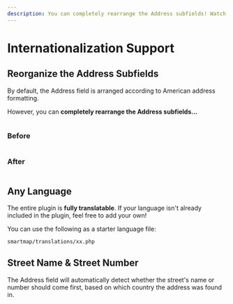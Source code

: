 ```yaml
---
description: You can completely rearrange the Address subfields! Watch the animated GIF for a brief demonstration.
---
```


# Internationalization Support

## Reorganize the Address Subfields

By default, the Address field is arranged according to American address formatting.

However, you can **completely rearrange the Address subfields...**

<img :src="$withBase('/images/custom-address-field.gif')" class="dropshadow" alt="">

### Before

<img :src="$withBase('/images/before.png')" class="dropshadow" alt="">

### After

<img :src="$withBase('/images/after.png')" class="dropshadow" alt="">

## Any Language

The entire plugin is **fully translatable**. If your language isn't already included in the plugin, feel free to add your own!

You can use the following as a starter language file:

```
smartmap/translations/xx.php
```

## Street Name & Street Number

The Address field will automatically detect whether the street's name or number should come first, based on which country the address was found in.

<img :src="$withBase('/images/main-st.png')" class="dropshadow" alt="">
